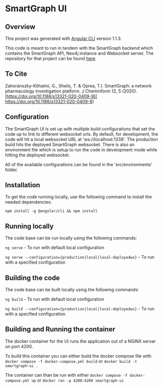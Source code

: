 # SmartGraph UI

## Overview 

This project was generated with [Angular CLI](https://github.com/angular/angular-cli) version 1.1.3.

This code is meant to run in tandem with the SmartGraph backend which contains the SmartGraph API, Neo4j instance and Websocket server. The repository for that project can be found [here](https://github.com/ncats/smartgraph_api/tree/dev).

## To Cite

Zahoránszky-Kőhalmi, G., Sheils, T. & Oprea, T.I. SmartGraph: a network pharmacology investigation platform. J Cheminform 12, 5 (2020). [https://doi.org/10.1186/s13321-020-0409-9]( https://doi.org/10.1186/s13321-020-0409-9)

## Configuration

The SmartGraph UI is set up with multiple build configurations that set the code up to link to different websocket urls. By default, for development, the code will hit a local websocket URL at 'ws://localhost:1338'. The production build hits the deployed SmartGraph websocket. There is also an environment file which is setup to run the code in development mode while hitting the deployed websocket.

All of the available configurations can be found in the 'src/environments' folder.

## Installation

To get the code running locally, use the following command to install the needed dependencies:

`npm install -g @angular/cli && npm install`

## Running locally

The code base can be run locally using the following commands:

`ng serve` - To run with default local configuration

`ng serve --configuration={production|local|local-deployedws}` - To run with a specified configuration

## Building the code

The code base can be built locally using the following commands:

`ng build` - To run with default local configuration

`ng build --configuration={production|local|local-deployedws}` - To run with a specified configuration

## Building and Running the container

The docker container for the UI runs the application out of a NGINX server on port 4200.

To build this container you can either build the docker compose file with `docker compose -f docker-compose.yml build` or `docker build -t smartgraph-ui .`

The container can than be run with either `docker compose -f docker-compose.yml up` or `docker run -p 4200:4200 smartgraph-ui`
